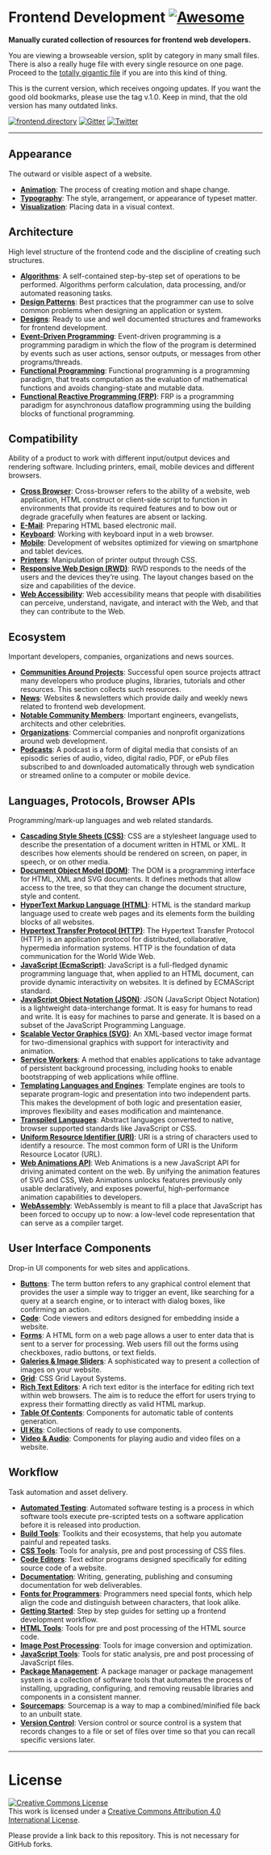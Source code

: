 # Frontend Development [![Awesome](https://cdn.rawgit.com/sindresorhus/awesome/d7305f38d29fed78fa85652e3a63e154dd8e8829/media/badge.svg)](https://github.com/sindresorhus/awesome)

**Manually curated collection of resources for frontend web developers.**

You are viewing a browseable version, split by category in many small files. There is also a really huge file with every single resource on one page. Proceed to the [totally gigantic file](TOTALLY-GIGANTIC-FILE.md) if you are into this kind of thing.

This is the current version, which receives ongoing updates. If you want the good old bookmarks, please use the tag v.1.0. Keep in mind, that the old version has many outdated links.

[![frontend.directory](https://img.shields.io/badge/frontend-directory-blue.svg?style=flat-square)](http://frontend.directory/)
[![Gitter](https://img.shields.io/gitter/room/dypsilon/frontend-dev-bookmarks.svg?style=flat-square&maxAge=2592000)](https://gitter.im/dypsilon/frontend-dev-bookmarks)
[![Twitter](https://img.shields.io/badge/follow-twitter-55acee.svg?style=flat-square)](https://twitter.com/FrontendDir)


---------------------------------------------------------

## Appearance

The outward or visible aspect of a website.

+ **[Animation](appearance/animation.md)**: The process of creating motion and shape change.
+ **[Typography](appearance/typography.md)**: The style, arrangement, or appearance of typeset matter.
+ **[Visualization](appearance/visualization.md)**: Placing data in a visual context.

## Architecture

High level structure of the frontend code and the discipline of creating such structures.

+ **[Algorithms](architecture/algorithms.md)**: A self-contained step-by-step set of operations to be performed. Algorithms perform calculation, data processing, and/or automated reasoning tasks.
+ **[Design Patterns](architecture/design-patterns.md)**: Best practices that the programmer can use to solve common problems when designing an application or system.
+ **[Designs](architecture/designs.md)**: Ready to use and well documented structures and frameworks for frontend development.
+ **[Event-Driven Programming](architecture/event-driven-programming.md)**: Event-driven programming is a programming paradigm in which the flow of the program is determined by events such as user actions, sensor outputs, or messages from other programs/threads.
+ **[Functional Programming](architecture/functional-programming.md)**: Functional programming is a programming paradigm, that treats computation as the evaluation of mathematical functions and avoids changing-state and mutable data.
+ **[Functional Reactive Programming (FRP)](architecture/functional-reactive-programming-frp.md)**: FRP is a programming paradigm for asynchronous dataflow programming using the building blocks of functional programming.

## Compatibility

Ability of a product to work with different input/output devices and rendering software. Including printers, email, mobile devices and different browsers.

+ **[Cross Browser](compatibility/cross-browser.md)**: Cross-browser refers to the ability of a website, web application, HTML construct or client-side script to function in environments that provide its required features and to bow out or degrade gracefully when features are absent or lacking.
+ **[E-Mail](compatibility/e-mail.md)**: Preparing HTML based electronic mail.
+ **[Keyboard](compatibility/keyboard.md)**: Working with keyboard input in a web browser.
+ **[Mobile](compatibility/mobile.md)**: Development of websites optimized for viewing on smartphone and tablet devices.
+ **[Printers](compatibility/printers.md)**: Manipulation of printer output through CSS.
+ **[Responsive Web Design (RWD)](compatibility/responsive-web-design-rwd.md)**: RWD responds to the needs of the users and the devices they’re using. The layout changes based on the size and capabilities of the device.
+ **[Web Accessibility](compatibility/web-accessibility.md)**: Web accessibility means that people with disabilities can perceive, understand, navigate, and interact with the Web, and that they can contribute to the Web.

## Ecosystem

Important developers, companies, organizations and news sources.

+ **[Communities Around Projects](ecosystem/communities-around-projects.md)**: Successful open source projects attract many developers who produce plugins, libraries, tutorials and other resources. This section collects such resources.
+ **[News](ecosystem/news.md)**: Websites & newsletters which provide daily and weekly news related to frontend web development.
+ **[Notable Community Members](ecosystem/notable-community-members.md)**: Important engineers, evangelists, architects and other celebrities.
+ **[Organizations](ecosystem/organizations.md)**: Commercial companies and nonprofit organizations around web development.
+ **[Podcasts](ecosystem/podcasts.md)**: A podcast is a form of digital media that consists of an episodic series of audio, video, digital radio, PDF, or ePub files subscribed to and downloaded automatically through web syndication or streamed online to a computer or mobile device.

## Languages, Protocols, Browser APIs

Programming/mark-up languages and web related standards.

+ **[Cascading Style Sheets (CSS)](languages-protocols-browser-apis/cascading-style-sheets-css.md)**: CSS are a stylesheet language used to describe the presentation of a document written in HTML or XML. It describes how elements should be rendered on screen, on paper, in speech, or on other media.
+ **[Document Object Model (DOM)](languages-protocols-browser-apis/document-object-model-dom.md)**: The DOM is a programming interface for HTML, XML and SVG documents. It defines methods that allow access to the tree, so that they can change the document structure, style and content.
+ **[HyperText Markup Language (HTML)](languages-protocols-browser-apis/hypertext-markup-language-html.md)**: HTML is the standard markup language used to create web pages and its elements form the building blocks of all websites.
+ **[Hypertext Transfer Protocol (HTTP)](languages-protocols-browser-apis/hypertext-transfer-protocol-http.md)**: The Hypertext Transfer Protocol (HTTP) is an application protocol for distributed, collaborative, hypermedia information systems. HTTP is the foundation of data communication for the World Wide Web.
+ **[JavaScript (EcmaScript)](languages-protocols-browser-apis/javascript-ecmascript.md)**: JavaScript is a full-fledged dynamic programming language that, when applied to an HTML document, can provide dynamic interactivity on websites. It is defined by ECMAScript standard.
+ **[JavaScript Object Notation (JSON)](languages-protocols-browser-apis/javascript-object-notation-json.md)**: JSON (JavaScript Object Notation) is a lightweight data-interchange format. It is easy for humans to read and write. It is easy for machines to parse and generate. It is based on a subset of the JavaScript Programming Language.
+ **[Scalable Vector Graphics (SVG)](languages-protocols-browser-apis/scalable-vector-graphics-svg.md)**: An XML-based vector image format for two-dimensional graphics with support for interactivity and animation.
+ **[Service Workers](languages-protocols-browser-apis/service-workers.md)**: A method that enables applications to take advantage of persistent background processing, including hooks to enable bootstrapping of web applications while offline.
+ **[Templating Languages and Engines](languages-protocols-browser-apis/templating-languages-and-engines.md)**: Template engines are tools to separate program-logic and presentation into two independent parts. This makes the development of both logic and presentation easier, improves flexibility and eases modification and maintenance.
+ **[Transpiled Languages](languages-protocols-browser-apis/transpiled-languages.md)**: Abstract languages converted to native, browser supported standards like JavaScript or CSS.
+ **[Uniform Resource Identifier (URI)](languages-protocols-browser-apis/uniform-resource-identifier-uri.md)**: URI is a string of characters used to identify a resource. The most common form of URI is the Uniform Resource Locator (URL).
+ **[Web Animations API](animation/web-animations-api.md)**: Web Animations is a new JavaScript API for driving animated content on the web. By unifying the animation features of SVG and CSS, Web Animations unlocks features previously only usable declaratively, and exposes powerful, high-performance animation capabilities to developers.
+ **[WebAssembly](languages-protocols-browser-apis/webassembly.md)**: WebAssembly is meant to fill a place that JavaScript has been forced to occupy up to now: a low-level code representation that can serve as a compiler target.

## User Interface Components

Drop-in UI components for web sites and applications.

+ **[Buttons](user-interface-components/buttons.md)**: The term button refers to any graphical control element that provides the user a simple way to trigger an event, like searching for a query at a search engine, or to interact with dialog boxes, like confirming an action.
+ **[Code](user-interface-components/code.md)**: Code viewers and editors designed for embedding inside a website.
+ **[Forms](user-interface-components/forms.md)**: A HTML form on a web page allows a user to enter data that is sent to a server for processing. Web users fill out the forms using checkboxes, radio buttons, or text fields.
+ **[Galeries & Image Sliders](user-interface-components/galeries-and-image-sliders.md)**: A sophisticated way to present a collection of images on your website.
+ **[Grid](user-interface-components/grid.md)**: CSS Grid Layout Systems.
+ **[Rich Text Editors](user-interface-components/rich-text-editors.md)**: A rich text editor is the interface for editing rich text within web browsers. The aim is to reduce the effort for users trying to express their formatting directly as valid HTML markup.
+ **[Table Of Contents](user-interface-components/table-of-contents.md)**: Components for automatic table of contents generation.
+ **[UI Kits](user-interface-components/ui-kits.md)**: Collections of ready to use components.
+ **[Video & Audio](user-interface-components/video-and-audio.md)**: Components for playing audio and video files on a website.

## Workflow

Task automation and asset delivery.

+ **[Automated Testing](workflow/automated-testing.md)**: Automated software testing is a process in which software tools execute pre-scripted tests on a software application before it is released into production.
+ **[Build Tools](workflow/build-tools.md)**: Toolkits and their ecosystems, that help you automate painful and repeated tasks.
+ **[CSS Tools](workflow/css-tools.md)**: Tools for analysis, pre and post processing of CSS files.
+ **[Code Editors](workflow/code-editors.md)**: Text editor programs designed specifically for editing source code of a website.
+ **[Documentation](workflow/documentation.md)**: Writing, generating, publishing and consuming documentation for web deliverables.
+ **[Fonts for Programmers](workflow/fonts-for-programmers.md)**: Programmers need special fonts, which help align the code and distinguish between characters, that look alike.
+ **[Getting Started](workflow/getting-started.md)**: Step by step guides for setting up a frontend development workflow.
+ **[HTML Tools](workflow/html-tools.md)**: Tools for pre and post processing of the HTML source code.
+ **[Image Post Processing](workflow/image-post-processing.md)**: Tools for image conversion and optimization.
+ **[JavaScript Tools](workflow/javascript-tools.md)**: Tools for static analysis, pre and post processing of JavaScript files.
+ **[Package Management](workflow/package-management.md)**: A package manager or package management system is a collection of software tools that automates the process of installing, upgrading, configuring, and removing reusable libraries and components in a consistent manner.
+ **[Sourcemaps](workflow/sourcemaps.md)**: Sourcemap is a way to map a combined/minified file back to an unbuilt state.
+ **[Version Control](workflow/version-control.md)**: Version control or source control is a system that records changes to a file or set of files over time so that you can recall specific versions later.


------------------

# License

<a rel="license" href="http://creativecommons.org/licenses/by/4.0/"><img alt="Creative Commons License" style="border-width:0" src="https://i.creativecommons.org/l/by/4.0/88x31.png" /></a><br />This work is licensed under a <a rel="license" href="http://creativecommons.org/licenses/by/4.0/">Creative Commons Attribution 4.0 International License</a>.

Please provide a link back to this repository. This is not necessary for GitHub forks.